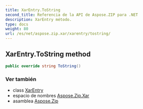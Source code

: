 ```yaml
---
title: XarEntry.ToString
second_title: Referencia de la API de Aspose.ZIP para .NET
description: XarEntry método. 
type: docs
weight: 80
url: /es/net/aspose.zip.xar/xarentry/tostring/
---
```

## XarEntry.ToString method

```csharp
public override string ToString()
```

### Ver también

* class [XarEntry](../)
* espacio de nombres [Aspose.Zip.Xar](../../xarentry/)
* asamblea [Aspose.Zip](../../../)


